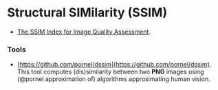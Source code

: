 Structural SIMilarity (SSIM)
============================

* [The SSIM Index for Image Quality Assessment](http://www.cns.nyu.edu/~lcv/ssim/).


### Tools
* [https://github.com/pornel/dssim](https://github.com/pornel/dssim).
  This tool computes (dis)similarity between two **PNG** images using (@pornel approximation of) algorithms approximating human vision.
